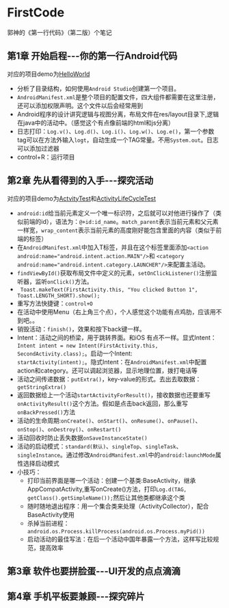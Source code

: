# FirstCode
郭神的《第一行代码》（第二版）个笔记
## 第1章 开始启程---你的第一行Android代码
对应的项目demo为[HelloWorld](./HelloWorld)
 - 分析了目录结构，如何使用`Android Studio`创建第一个项目。
 - `AndroidManifest.xml`是整个项目的配置文件，四大组件都需要在这里注册，还可以添加权限声明。这个文件以后会经常用到
 - Android程序的设计讲究逻辑与视图分离，布局文件在res/layout目录下,逻辑在java中的活动中。（感觉这个有点像前端的html和js分离）
 - 日志打印：`Log.v()`、`Log.d()`、`Log.i()`、`Log.w()`、`Log.e()`，第一个参数tag可以在方法外输入`logt`，自动生成一个TAG常量。不用`System.out`。日志可以添加过滤器
 - control+R：运行项目
## 第2章 先从看得到的入手---探究活动
对应的项目demo为[ActvityTest](./ActvityTest)和[ActivityLifeCycleTest](./ActivityLifeCycleTest)
- `android:id`给当前元素定义一个唯一标识符，之后就可以对他进行操作了（类似前端的id），语法为：`@+id:id_name`。`match_parent`表示当前元素和父元素一样宽，`wrap_content`表示当前元素的高度刚好能包含里面的内容（类似于前端的标签）
- 在`AndroidManifest.xml`中加入<intent-filter>T标签，并且在这个标签里面添加`<action android:name="android.intent.action.MAIN"/>`和 `<category android:name="android.intent.category.LAUNCHER"/>`来配置主活动。
- `findViewById()`获取布局文件中定义的元素，`setOnClickListener()`注册监听器，监听`onClick()`方法。
- ` Toast.makeText(FirstActivity.this, "You clicked Button 1", Toast.LENGTH_SHORT).show();`
- 重写方法快捷键：`control+O`
- 在活动中使用Menu（右上角三个点），个人感觉这个功能有点鸡肋，应该用不到吧。。
- 销毁活动：`finish()`，效果和按下back键一样。
- Intent：活动之间的桥梁，用于跳转界面。和iOS 有点不一样。显式Intent：`Intent intent = new Intent(FirstActivity.this, SecondActivity.class);`。启动一个Intent:`                startActivity(intent);`。隐式Intent：在`AndroidManifest.xml`中配置action和category。还可以调起浏览器，显示地理位置，拨打电话等
- 活动之间传递数据：`putExtra()`，key-value的形式。去出去取数据：`getStringExtra()`
- 返回数据给上一个活动`startActivityForResult()`，接收数据也还要重写`onActivityResult()`这个方法。假如是点击back返回，那么重写`onBackPressed()`方法
- 活动的生命周期:`onCreate()`、`onStart()`、`onResume()`、`onPause()`、`onStop()`、`onDestroy()`、`onRestart()`
- 活动回收时防止丢失数据`onSaveInstanceState()`
- 活动的启动模式：`standard(默认)`、`singleTop`、`singleTask`、`singleInstance`。通过修改`AndroidManifest.xml`中的`android:launchMode`属性选择启动模式
- 小技巧：
  - 打印当前界面是哪一个活动：创建一个基类:BaseActivity，继承AppCompatActivity,重写onCreate()方法，打印`Log.d(TAG, getClass().getSimpleName());`然后让其他类都继承这个类
  - 随时随地退出程序：用一个集合类来处理（ActivityCollector），配合BaseActivity使用
  - 杀掉当前进程：`android.os.Process.killProcess(android.os.Process.myPid())`
  - 启动活动的最佳写法：在后一个活动中国年暴露一个方法，这样写比较规范，提高效率

## 第3章 软件也要拼脸蛋---UI开发的点点滴滴
## 第4章 手机平板要兼顾---探究碎片


